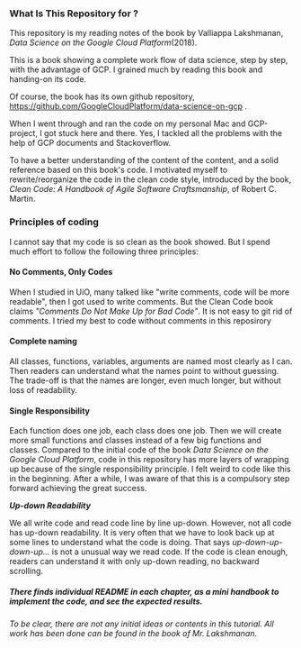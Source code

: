 ### What Is This Repository for ?

This repository is my reading notes of the book by Valliappa Lakshmanan, _Data Science on the Google Cloud Platform_(2018).

This is a book showing a complete work flow of data science, step by step, with the advantage of GCP. I grained much by reading this book and handing-on its code.

Of course, the book has its own github repository, https://github.com/GoogleCloudPlatform/data-science-on-gcp .

When I went through and ran the code on my personal Mac and GCP-project, I got stuck here and there. Yes, I tackled all the problems with the help of GCP documents and Stackoverflow. 

To have a better understanding of the content of the content, and a solid reference based on this book's code. I motivated myself to rewrite/reorganize the code in the clean code style, introduced by the book, _Clean Code: A Handbook of Agile Software Craftsmanship_, of Robert C. Martin.

### Principles of coding 
I cannot say that my code is so clean as the book showed. But I spend much effort to follow the following three principles: 

#### No Comments, Only Codes
When I studied in UiO, many talked like "write comments, code will be more readable", then I got used to write comments. But the Clean Code book claims *"Comments Do Not Make Up for Bad Code"*. It is not easy to git rid of comments. I tried my best to code without comments in this reposirory

#### Complete naming
All classes, functions, variables, arguments are named most clearly as I can. Then readers can understand what the names point to without guessing. 
The trade-off is that the names are longer, even much longer, but without loss of readability. 

#### Single Responsibility
Each function does one job, each class does one job. Then we will create more small functions and classes instead of a few big functions and classes. 
Compared to the initial code of the book _Data Science on the Google Cloud Platform_, code in this repository has more layers of wrapping up because of 
the single responsibility principle. I felt weird to code like this in the beginning. After a while, I was aware of that this is a compulsory step forward 
achieving the great success.

***Up-down Readability***

We all write code and read code line by line up-down. However, not all code has up-down readability. 
It is very often that we have to look back up at some lines to understand what the code is doing. That says _up-down-up-down-up..._ is not a unusual way we read code.
If the code is clean enough, readers can understand it with only up-down reading, no backward scrolling. 


##### There finds individual README in each chapter, as a mini handbook to implement the code, and see the expected results.  

*To be clear, there are not any initial ideas or contents in this tutorial. All work has been done can be found in the book of Mr. Lakshmanan.*